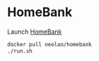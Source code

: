# HomeBank

Launch [HomeBank](http://homebank.free.fr)

```bash
docker pull neolao/homebank
./run.sh
```
